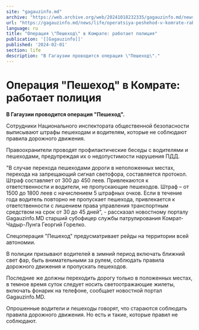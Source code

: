 ```yaml
---
site: "gagauzinfo.md"
archive: "https://web.archive.org/web/20241018232335/gagauzinfo.md/news/life/operatsiya-peshehod-v-komrate-rabotaet-politsiya"
url: "https://gagauzinfo.md/news/life/operatsiya-peshehod-v-komrate-rabotaet-politsiya"
language: ru
title: "Операция \"Пешеход\" в Комрате: работает полиция"
publication: '[[Gagauzinfo]]'
published: '2024-02-01'
section: life
description: "В Гагаузии проводится операция \"Пешеход\"."
---
```


# Операция "Пешеход" в Комрате: работает полиция

**В Гагаузии проводится операция "Пешеход".**

Сотрудники Национального инспектората общественной безопасности выписывают штрафы пешеходам и водителям, которые не соблюдают правила дорожного движения.

Правоохранители проводят профилактические беседы с водителями и пешеходами, предупреждая их о недопустимости нарушения ПДД.

"В случае перехода пешеходами дороги в неположенных местах, перехода на запрещающий сигнал светофора, составляется протокол. Штраф составляет от 300 до 450 леев. Привлекаются к ответственности и водители, не пропускающие пешеходов. Штраф – от 1500 до 1800 леев с начислением 5 штрафных очков. Если в течение года водитель повторно не пропускает пешехода, привлекается к ответственности с лишением права управления транспортным средством на срок от 30 до 45 дней", - рассказал новостному порталу Gagauzinfo.MD старший субофицер службы патрулирования Комрат-Чадыр-Лунга Георгий Горелко.

Спецоперация "Пешеход" предусматривает рейды на территории всей автономии.

В полиции призывают водителей в зимний период включать ближний свет фар, быть внимательными за рулем, соблюдать правила дорожного движения и пропускать пешеходов.

Последние же должны переходить дорогу только в положенных местах, в темное время суток следует носить светоотражающие жилеты, включать фонарик на телефоне, сообщает новостной портал Gagauzinfo.MD.

Опрошенные водители и пешеходы говорят, что стараются соблюдать правила дорожного движения. Но есть и такие, которые правил не соблюдают.
